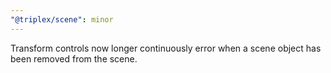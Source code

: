 ```yaml
---
"@triplex/scene": minor
---
```


Transform controls now longer continuously error when a scene object has been removed from the scene.

